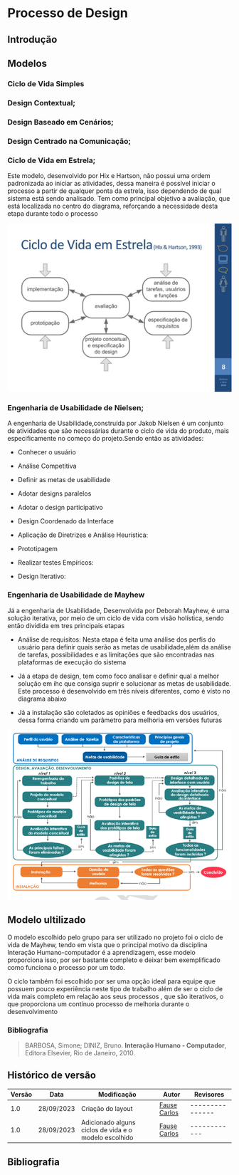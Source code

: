 # Processo de Design

## Introdução

## Modelos

### Ciclo de Vida Simples

### Design Contextual;


### Design Baseado em Cenários;


### Design Centrado na Comunicação;


### Ciclo de Vida em Estrela;

Este modelo, desenvolvido por Hix e Hartson, não possui uma ordem padronizada ao iniciar as atividades, dessa maneira é possível iniciar o processo a partir de qualquer ponta da estrela, isso dependendo de qual sistema está sendo analisado. Tem como principal objetivo a avaliação, que está localizada no centro do diagrama, reforçando a necessidade desta etapa durante todo o processo

![Image title](assets/estrela.jpg)
### Engenharia de Usabilidade de Nielsen;

A engenharia de Usabilidade,construída por Jakob Nielsen é um conjunto de atividades que são necessárias durante o ciclo de vida do produto, mais especificamente no começo do projeto.Sendo então as atividades:


- Conhecer o usuário

- Análise Competitiva

- Definir as metas de usabilidade

- Adotar designs paralelos

- Adotar o design participativo

- Design Coordenado da Interface

- Aplicação de Diretrizes e Análise Heurística:

- Prototipagem

- Realizar testes Empíricos:

- Design Iterativo:


### Engenharia de Usabilidade de Mayhew

Já a engenharia de Usabilidade, Desenvolvida por Deborah Mayhew, é uma solução iterativa, por meio de um ciclo de vida com visão holística, sendo então dividida em tres principais etapas

- Análise de requisitos: Nesta etapa é feita uma análise dos perfis do usuário para definir quais serão as metas de usabilidade,além da análise de tarefas, possibilidades e as limitações que são encontradas nas plataformas  de execução do sistema

- Já a etapa de design, tem como foco analisar e definir qual a melhor solução em ihc que consiga suprir e solucionar as metas de usabilidade. Este processo é desenvolvido em três níveis diferentes, como é visto no diagrama abaixo

- Já a instalação são coletados as opiniões e feedbacks dos usuários, dessa forma criando um parâmetro para melhoria em versões futuras

![Image title](assets/MayHew.png)

## Modelo ultilizado

O modelo escolhido pelo grupo para ser utilizado no projeto foi o ciclo de vida de Mayhew, tendo em vista que o principal motivo da disciplina Interação Humano-computador é a aprendizagem, esse modelo proporciona isso, por ser bastante completo e deixar bem exemplificado como funciona o processo por um todo.

O ciclo também foi escolhido por ser uma opção ideal para equipe que possuem pouco experiência neste tipo de trabalho além de ser o ciclo de vida mais completo em relação aos seus processos , que são iterativos, o que proporciona um contínuo processo de melhoria durante o desenvolvimento 

### Bibliografia

<!-- - BARBOSA, Simone; DINIZ, Bruno. **Interação Humano-Computador**, Editora Elsevier, Rio de Janeiro, 2010.
</div> -->

> BARBOSA, Simone; DINIZ, Bruno. **Interação Humano - Computador**, Editora Elsevier, Rio de Janeiro, 2010.

## Histórico de versão

| Versão | Data       | Modificação                             | Autor                         | Revisores                         |
| ------ | ---------- | --------------------------------------- | ----------------------------- | ----------------------------- |
|    1.0   |   28/09/2023   |   Criação do layout |  [Fause Carlos](https://github.com/FauseSkyWalker)| --------------- |
|    1.0   |   28/09/2023   |   Adicionado alguns ciclos de vida e o modelo escolhido |  [Fause Carlos](https://github.com/FauseSkyWalker)| ------------ |

## Bibliografia